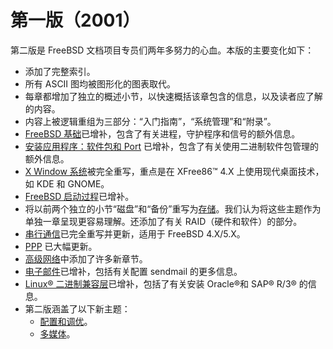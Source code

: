 # 第一版（2001）

第二版是 FreeBSD 文档项目专员们两年多努力的心血。本版的主要变化如下：

* 添加了完整索引。
* 所有 ASCII 图均被图形化的图表取代。
* 每章都增加了独立的概述小节，以快速概括该章包含的信息，以及读者应了解的内容。
* 内容上被逻辑重组为三部分：“入门指南”，“系统管理”和“附录”。
* [FreeBSD 基础](https://docs.freebsd.org/en/books/handbook/book/#basics)已增补，包含了有关进程，守护程序和信号的额外信息。
* [安装应用程序：软件包和 Port](https://docs.freebsd.org/en/books/handbook/book/#ports) 已增补，包含了有关使用二进制软件包管理的额外信息。
* [X Window 系统](https://docs.freebsd.org/en/books/handbook/book/#x11)被完全重写，重点是在 XFree86™ 4.X 上使用现代桌面技术，如 KDE 和 GNOME。
* [FreeBSD 启动过程](https://docs.freebsd.org/en/books/handbook/book/#boot)已增补。
* 将以前两个独立的小节“磁盘”和“备份”重写为[存储](https://docs.freebsd.org/en/books/handbook/book/#disks)。我们认为将这些主题作为单独一章呈现更容易理解。还添加了有关 RAID（硬件和软件）的部分。
* [串行通信](https://docs.freebsd.org/en/books/handbook/book/#serialcomms)已完全重写并更新，适用于 FreeBSD 4.X/5.X。
* [PPP](https://docs.freebsd.org/en/books/handbook/book/#ppp-and-slip) 已大幅更新。
* [高级网络](https://docs.freebsd.org/en/books/handbook/book/#advanced-networking)中添加了许多新章节。
* [电子邮件](https://docs.freebsd.org/en/books/handbook/book/#mail)已增补，包括有关配置 sendmail 的更多信息。
* [Linux® 二进制兼容层](https://docs.freebsd.org/en/books/handbook/book/#linuxemu)已增补，包括了有关安装 Oracle®和 SAP® R/3® 的信息。
* 第二版涵盖了以下新主题：
  * [配置和调优](https://docs.freebsd.org/en/books/handbook/book/#config-tuning)。
  * [多媒体](https://docs.freebsd.org/en/books/handbook/book/#multimedia)。

